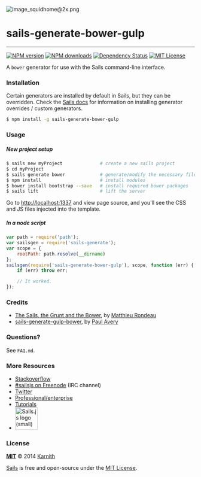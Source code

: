 ![image_squidhome@2x.png](http://i.imgur.com/RIvu9.png)
# sails-generate-bower-gulp
-----------------------------------------------
[![NPM version][npm-version-image]][npm-url] [![NPM downloads][npm-downloads-image]][npm-url] [![Dependency Status][dependency-image]][dependency-url] [![MIT License][license-image]][license-url]


A `bower` generator for use with the Sails command-line interface.


### Installation

Certain generators are installed by default in Sails, but they can be overridden.  Check the [Sails docs](http://sailsjs.org/#!documentation) for information on installing generator overrides / custom generators.


```sh
$ npm install -g sails-generate-bower-gulp
```


### Usage

##### New project setup

```sh
$ sails new myProject              # create a new sails project
$ cd myProject
$ sails generate bower             # generate/modify the necessary files
$ npm install                      # install modules
$ bower install bootstrap --save   # install required bower packages
$ sails lift                       # lift the server
```
Go to [http://localhost:1337](http://localhost:1337) and view page source, and you'll see the CSS and JS files injected into the template.

##### In a node script

```javascript
var path = require('path');
var sailsgen = require('sails-generate');
var scope = {
	rootPath: path.resolve(__dirname)
};
sailsgen(require('sails-generate-bower-gulp'), scope, function (err) {
	if (err) throw err;

	// It worked.
});
```

### Credits
- [The Sails, the Grunt and the Bower](http://milanito.github.io/sails%20javascript/2014/01/10/the-sails-the-grunt-and-the-bower/), by [Matthieu Rondeau](http://milanito.github.io/)
- [sails-generate-gulp-bower](https://github.com/PaulAvery/sails-generate-gulp-bower), by [Paul Avery](https://github.com/PaulAvery)


### Questions?

See `FAQ.md`.



### More Resources

- [Stackoverflow](http://stackoverflow.com/questions/tagged/sails.js)
- [#sailsjs on Freenode](http://webchat.freenode.net/) (IRC channel)
- [Twitter](https://twitter.com/sailsjs)
- [Professional/enterprise](https://github.com/balderdashy/sails-docs/blob/master/FAQ.md#are-there-professional-support-options)
- [Tutorials](https://github.com/balderdashy/sails-docs/blob/master/FAQ.md#where-do-i-get-help)
- <a href="http://sailsjs.org" target="_blank" title="Node.js framework for building realtime APIs."><img src="https://github-camo.global.ssl.fastly.net/9e49073459ed4e0e2687b80eaf515d87b0da4a6b/687474703a2f2f62616c64657264617368792e6769746875622e696f2f7361696c732f696d616765732f6c6f676f2e706e67" width=60 alt="Sails.js logo (small)"/></a>


### License

**[MIT](./LICENSE)**
&copy; 2014 [Karnith](http://github.com/Karnith)

[Sails](http://sailsjs.org) is free and open-source under the [MIT License](http://sails.mit-license.org/).

[license-image]: http://img.shields.io/badge/license-MIT-blue.svg?style=flat
[license-url]: LICENSE

[npm-url]: https://npmjs.org/package/sails-generate-bower-gulp
[npm-version-image]: http://img.shields.io/npm/v/sails-generate-bower-gulp.svg?style=flat
[npm-downloads-image]: http://img.shields.io/npm/dm/sails-generate-bower-gulp.svg?style=flat

[dependency-image]: https://gemnasium.com/Karnith/sails-generate-bower-gulp.svg?style=flat
[dependency-url]: https://gemnasium.com/Karnith/sails-generate-bower-gulp

[coverage-image]: http://img.shields.io/coveralls/Karnith/sails-generate-bower-gulp/master.svg?style=flat
[coverage-url]: https://coveralls.io/r/Karnith/sails-generate-bower-gulp?branch=master
